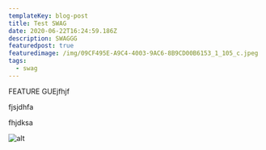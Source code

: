 ```yaml
---
templateKey: blog-post
title: Test SWAG
date: 2020-06-22T16:24:59.186Z
description: SWAGGG
featuredpost: true
featuredimage: /img/09CF495E-A9C4-4003-9AC6-8B9CD00B6153_1_105_c.jpeg
tags:
  - swag
---
```

FEATURE GUEjfhjf

fjsjdhfa

fhjdksa 

![alt](/img/0A7F850A-BB5E-4B11-AF82-9EDD697B0F82_1_105_c.jpeg "title")
